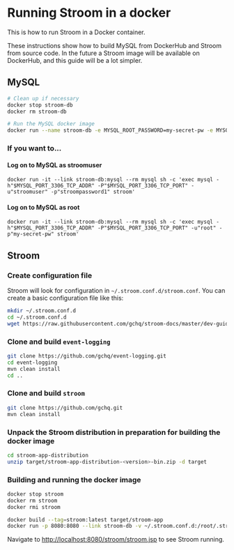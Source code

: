 # Running Stroom in a docker

This is how to run Stroom in a Docker container.

These instructions show how to build MySQL from DockerHub and Stroom from source code. In the future a Stroom image will be available on DockerHub, and this guide will be a lot simpler.

## MySQL 
```bash
# Clean up if necessary
docker stop stroom-db
docker rm stroom-db

# Run the MySQL docker image
docker run --name stroom-db -e MYSQL_ROOT_PASSWORD=my-secret-pw -e MYSQL_USER=stroomuser -e MYSQL_PASSWORD=stroompassword1 -e MYSQL_DATABASE=stroom -d mysql:5.6
```

### If you want to...
#### Log on to MySQL as stroomuser
`docker run -it --link stroom-db:mysql --rm mysql sh -c 'exec mysql -h"$MYSQL_PORT_3306_TCP_ADDR" -P"$MYSQL_PORT_3306_TCP_PORT" -u"stroomuser" -p"stroompassword1" stroom'`

#### Log on to MySQL as root
`docker run -it --link stroom-db:mysql --rm mysql sh -c 'exec mysql -h"$MYSQL_PORT_3306_TCP_ADDR" -P"$MYSQL_PORT_3306_TCP_PORT" -u"root" -p"my-secret-pw" stroom'`



## Stroom

### Create configuration file
Stroom will look for configuration in `~/.stroom.conf.d/stroom.conf`. You can create a basic configuration file like this:

```bash
mkdir ~/.stroom.conf.d
cd ~/.stroom.conf.d
wget https://raw.githubusercontent.com/gchq/stroom-docs/master/dev-guide/resources/stroom.conf
```

### Clone and build `event-logging`

```bash
git clone https://github.com/gchq/event-logging.git
cd event-logging
mvn clean install
cd ..
```

### Clone and build `stroom`

```bash
git clone https://github.com/gchq.git
mvn clean install
```

###  Unpack the Stroom distribution in preparation for building the docker image

```bash
cd stroom-app-distribution
unzip target/stroom-app-distribution-<version>-bin.zip -d target
```

### Building and running the docker image

```bash
docker stop stroom
docker rm stroom
docker rmi stroom

docker build --tag=stroom:latest target/stroom-app
docker run -p 8080:8080 --link stroom-db -v ~/.stroom.conf.d:/root/.stroom.conf.d --name=stroom -e STROOM_JDBC_DRIVER_URL="jdbc:mysql://stroom-db/stroom?useUnicode=yes&characterEncoding=UTF-8" -e STROOM_JDBC_DRIVER_USERNAME="stroomuser" -e STROOM_JDBC_DRIVER_PASSWORD="stroompassword1" stroom
```

Navigate to [http://localhost:8080/stroom/stroom.jsp](http://localhost:8080/stroom/stroom.jsp) to see Stroom running.
